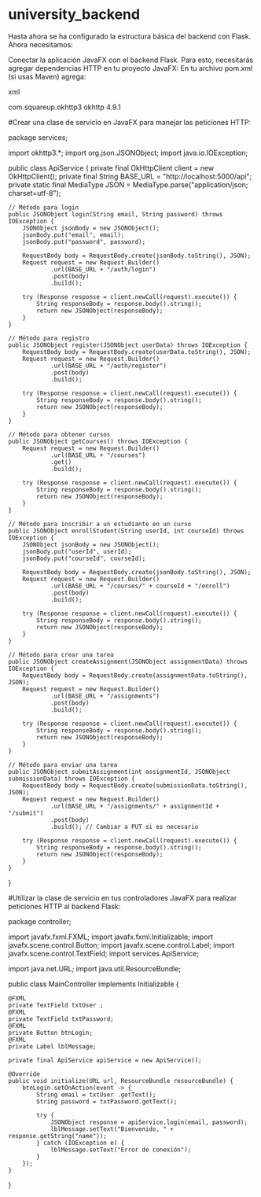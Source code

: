 # university_backend


Hasta ahora se ha configurado la estructura básica del backend con Flask. Ahora necesitamos:

Conectar la aplicación JavaFX con el backend Flask. Para esto, necesitarás agregar dependencias HTTP en tu proyecto JavaFX:
En tu archivo pom.xml (si usas Maven) agrega:

xml

<dependency>
    <groupId>com.squareup.okhttp3</groupId>
    <artifactId>okhttp</artifactId>
    <version>4.9.1</version>
</dependency>

#Crear una clase de servicio en JavaFX para manejar las peticiones HTTP:


package services;

import okhttp3.*;
import org.json.JSONObject;
import java.io.IOException;

public class ApiService {
    private final OkHttpClient client = new OkHttpClient();
    private final String BASE_URL = "http://localhost:5000/api";
    private static final MediaType JSON = MediaType.parse("application/json; charset=utf-8");

    // Método para login
    public JSONObject login(String email, String password) throws IOException {
        JSONObject jsonBody = new JSONObject();
        jsonBody.put("email", email);
        jsonBody.put("password", password);

        RequestBody body = RequestBody.create(jsonBody.toString(), JSON);
        Request request = new Request.Builder()
                .url(BASE_URL + "/auth/login")
                .post(body)
                .build();

        try (Response response = client.newCall(request).execute()) {
            String responseBody = response.body().string();
            return new JSONObject(responseBody);
        }
    }

    // Método para registro
    public JSONObject register(JSONObject userData) throws IOException {
        RequestBody body = RequestBody.create(userData.toString(), JSON);
        Request request = new Request.Builder()
                .url(BASE_URL + "/auth/register")
                .post(body)
                .build();

        try (Response response = client.newCall(request).execute()) {
            String responseBody = response.body().string();
            return new JSONObject(responseBody);
        }
    }

    // Método para obtener cursos
    public JSONObject getCourses() throws IOException {
        Request request = new Request.Builder()
                .url(BASE_URL + "/courses")
                .get()
                .build();

        try (Response response = client.newCall(request).execute()) {
            String responseBody = response.body().string();
            return new JSONObject(responseBody);
        }
    }

    // Método para inscribir a un estudiante en un curso
    public JSONObject enrollStudent(String userId, int courseId) throws IOException {
        JSONObject jsonBody = new JSONObject();
        jsonBody.put("userId", userId);
        jsonBody.put("courseId", courseId);

        RequestBody body = RequestBody.create(jsonBody.toString(), JSON);
        Request request = new Request.Builder()
                .url(BASE_URL + "/courses/" + courseId + "/enroll")
                .post(body)
                .build();

        try (Response response = client.newCall(request).execute()) {
            String responseBody = response.body().string();
            return new JSONObject(responseBody);
        }
    }

    // Método para crear una tarea
    public JSONObject createAssignment(JSONObject assignmentData) throws IOException {
        RequestBody body = RequestBody.create(assignmentData.toString(), JSON);
        Request request = new Request.Builder()
                .url(BASE_URL + "/assignments")
                .post(body)
                .build();

        try (Response response = client.newCall(request).execute()) {
            String responseBody = response.body().string();
            return new JSONObject(responseBody);
        }
    }

    // Método para enviar una tarea
    public JSONObject submitAssignment(int assignmentId, JSONObject submissionData) throws IOException {
        RequestBody body = RequestBody.create(submissionData.toString(), JSON);
        Request request = new Request.Builder()
                .url(BASE_URL + "/assignments/" + assignmentId + "/submit")
                .post(body)
                .build(); // Cambiar a PUT si es necesario

        try (Response response = client.newCall(request).execute()) {
            String responseBody = response.body().string();
            return new JSONObject(responseBody);
        }
    }
}

#Utilizar la clase de servicio en tus controladores JavaFX para realizar peticiones HTTP al backend Flask:

package controller;

import javafx.fxml.FXML;
import javafx.fxml.Initializable;
import javafx.scene.control.Button;
import javafx.scene.control.Label;
import javafx.scene.control.TextField;
import services.ApiService;

import java.net.URL;
import java.util.ResourceBundle;

public class MainController implements Initializable {

    @FXML
    private TextField txtUser ;
    @FXML
    private TextField txtPassword;
    @FXML
    private Button btnLogin;
    @FXML
    private Label lblMessage;

    private final ApiService apiService = new ApiService();

    @Override
    public void initialize(URL url, ResourceBundle resourceBundle) {
        btnLogin.setOnAction(event -> {
            String email = txtUser .getText();
            String password = txtPassword.getText();

            try {
                JSONObject response = apiService.login(email, password);
                lblMessage.setText("Bienvenido, " + response.getString("name"));
            } catch (IOException e) {
                lblMessage.setText("Error de conexión");
            }
        });
    }
}
